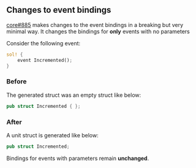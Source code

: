 ## Changes to event bindings

[core#885](https://github.com/alloy-rs/core/pull/885) makes changes to the event bindings in a breaking but very minimal way.
It changes the bindings for **only** events with no parameters

Consider the following event:

```rust
sol! {
    event Incremented();
}
```

### Before

The generated struct was an empty struct like below:

```rust
pub struct Incremented { };
```

### After

A unit struct is generated like below:

```rust
pub struct Incremented;
```

Bindings for events with parameters remain **unchanged**.
